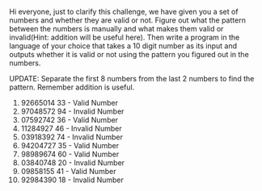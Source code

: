 Hi everyone, just to clarify this challenge, we have given you a set of numbers and whether they are valid or not. Figure out what the pattern between the numbers is manually and what makes them valid or invalid(Hint: addition will be useful here). Then write a program in the language of your choice that takes a 10 digit number as its input and outputs whether it is valid or not using the pattern you figured out in the numbers.

UPDATE: Separate the first 8 numbers from the last 2 numbers to find the pattern. Remember addition is useful.

1. 92665014 33 - Valid Number
2. 97048572 94 - Invalid Number
3. 07592742 36 - Valid Number
4. 11284927 46 - Invalid Number
5. 03918392 74 - Invalid Number
6. 94204727 35 - Valid Number
7. 98989674 60 - Valid Number
8. 03840748 20 - Invalid Number
9. 09858155 41 - Valid Number
10. 92984390 18 - Invalid Number
